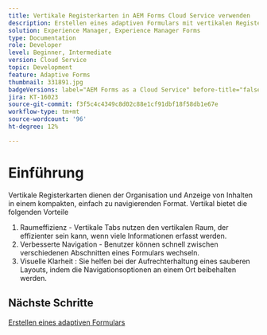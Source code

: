```yaml
---
title: Vertikale Registerkarten in AEM Forms Cloud Service verwenden
description: Erstellen eines adaptiven Formulars mit vertikalen Registerkarten
solution: Experience Manager, Experience Manager Forms
type: Documentation
role: Developer
level: Beginner, Intermediate
version: Cloud Service
topic: Development
feature: Adaptive Forms
thumbnail: 331891.jpg
badgeVersions: label="AEM Forms as a Cloud Service" before-title="false"
jira: KT-16023
source-git-commit: f3f5c4c4349c8d02c88e1cf91dbf18f58db1e67e
workflow-type: tm+mt
source-wordcount: '96'
ht-degree: 12%

---
```



# Einführung

Vertikale Registerkarten dienen der Organisation und Anzeige von Inhalten in einem kompakten, einfach zu navigierenden Format. Vertikal bietet die folgenden Vorteile
1. Raumeffizienz - Vertikale Tabs nutzen den vertikalen Raum, der effizienter sein kann, wenn viele Informationen erfasst werden.
1. Verbesserte Navigation - Benutzer können schnell zwischen verschiedenen Abschnitten eines Formulars wechseln.
1. Visuelle Klarheit : Sie helfen bei der Aufrechterhaltung eines sauberen Layouts, indem die Navigationsoptionen an einem Ort beibehalten werden.

## Nächste Schritte

[Erstellen eines adaptiven Formulars](./create-af.md)